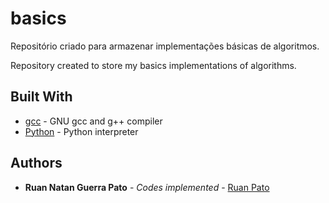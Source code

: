 # basics

Repositório criado para armazenar implementações básicas de algoritmos.

Repository created to store my basics implementations of algorithms.

## Built With

* [gcc](https://gcc.gnu.org/) - GNU gcc and g++ compiler
* [Python](https://www.python.org/) - Python interpreter

## Authors

* **Ruan Natan Guerra Pato** - *Codes implemented* - [Ruan Pato](https://github.com/ruanpato)
